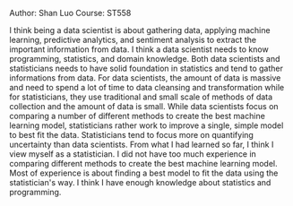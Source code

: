 Author: Shan Luo
Course: ST558

I think being a data scientist is about gathering data, applying machine learning, predictive analytics, and sentiment analysis to extract the important information from data. I think a data scientist needs to know programming, statistics, and domain knowledge. Both data scientists and statisticians needs to have solid foundation in statistics and tend to gather informations from data. For data scientists, the amount of data is massive and need to spend a lot of time to data cleansing and transformation while for statisticians, they use traditional and small scale of methods of data collection and the amount of data is small. While data scientists focus on comparing a number of different methods to create the best machine learning model, statisticians rather work to improve a single, simple model to best fit the data. Statisticians tend to focus more on quantifying uncertainty than data scientists. From what I had learned so far, I think I view myself as a statistician. I did not have too much experience in comparing different methods to create the best machine learning model. Most of experience is about finding a best model to fit the data using the statistician's way. I think I have enough knowledge about statistics and programming.
